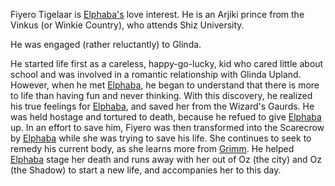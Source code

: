 Fiyero Tigelaar is [Elphaba's](ElphabaOfOz) love interest. He is an Arjiki prince from the Vinkus (or Winkie Country), who attends Shiz University.

He was engaged (rather reluctantly) to Glinda.

He started life first as a careless, happy-go-lucky, kid who cared little about school and was involved in a romantic relationship with Glinda Upland. However, when he met [Elphaba](ElphabaOfOz), he began to understand that there is more to life than having fun and never thinking. With this discovery, he realized his true feelings for [Elphaba](ElphabaOfOz), and saved her from the Wizard's Gaurds. He was held hostage and tortured to death, because he refued to give [Elphaba](ElphabaOfOz) up. In an effort to save him, Fiyero was then transformed into the Scarecrow by [Elphaba](ElphabaOfOz) while she was trying to save his life.  She continues to seek to remedy his current body, as she learns more from [Grimm](ElphabaOfOz). He helped [Elphaba](ElphabaOfOz) stage her death and runs away with her out of Oz (the city) and Oz (the Shadow) to start a new life, and accompanies her to this day.
